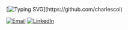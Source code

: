 [![Typing SVG](https://readme-typing-svg.herokuapp.com?size=22&color=0077B5&lines=Distributed+Systems;Event+Driven+Architectures;Microservices+Integrations;)](https://github.com/charlescol)

[![Email](https://img.shields.io/badge/Email-charlescol@hotmail.fr-orange?style=flat-square&logo=gmail&logoColor=white)](mailto:charlescol@hotmail.fr)
[![LinkedIn](https://img.shields.io/badge/LinkedIn-0077B5?style=flat-square&logo=linkedin&logoColor=white)](https://www.linkedin.com/in/charles-colella-0a2a98192/)


